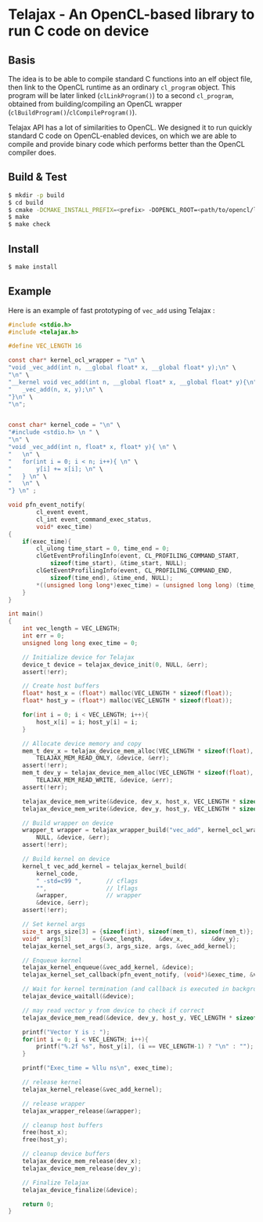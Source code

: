 # Telajax - An OpenCL-based library to run C code on device

## Basis

The idea is to be able to compile standard C functions into an elf object file,
then link to the OpenCL runtime as an ordinary `cl_program` object.
This program will be later linked (`clLinkProgram()`) to a second `cl_program`,
obtained from building/compiling an OpenCL wrapper
(`clBuildProgram()`/`clCompileProgram()`).

Telajax API has a lot of similarities to OpenCL. We designed it to run quickly
standard C code on OpenCL-enabled devices, on which we are able to compile and
provide binary code which performs better than the OpenCL compiler does.

## Build & Test

``` sh
$ mkdir -p build
$ cd build
$ cmake -DCMAKE_INSTALL_PREFIX=<prefix> -DOPENCL_ROOT=<path/to/opencl/lib> ..
$ make
$ make check
```

## Install

``` sh
$ make install
```

## Example

Here is an example of fast prototyping of `vec_add` using Telajax :

``` c
#include <stdio.h>
#include <telajax.h>

#define VEC_LENGTH 16

const char* kernel_ocl_wrapper = "\n" \
"void _vec_add(int n, __global float* x, __global float* y);\n" \
"\n" \
"__kernel void vec_add(int n, __global float* x, __global float* y){\n" \
"	_vec_add(n, x, y);\n" \
"}\n" \
"\n";


const char* kernel_code = "\n" \
"#include <stdio.h> \n " \
"\n" \
"void _vec_add(int n, float* x, float* y){ \n" \
"	\n" \
"	for(int i = 0; i < n; i++){ \n" \
"		y[i] += x[i]; \n" \
"	} \n" \
"	\n" \
"} \n" ;

void pfn_event_notify(
		cl_event event,
		cl_int event_command_exec_status,
		void* exec_time)
{
	if(exec_time){
		cl_ulong time_start = 0, time_end = 0;
		clGetEventProfilingInfo(event, CL_PROFILING_COMMAND_START,
			sizeof(time_start), &time_start, NULL);
		clGetEventProfilingInfo(event, CL_PROFILING_COMMAND_END,
			sizeof(time_end), &time_end, NULL);
		*((unsigned long long*)exec_time) = (unsigned long long) (time_end - time_start);
	}
}

int main()
{
	int vec_length = VEC_LENGTH;
	int err = 0;
	unsigned long long exec_time = 0;

	// Initialize device for Telajax
	device_t device = telajax_device_init(0, NULL, &err);
	assert(!err);

	// Create host buffers
	float* host_x = (float*) malloc(VEC_LENGTH * sizeof(float));
	float* host_y = (float*) malloc(VEC_LENGTH * sizeof(float));

	for(int i = 0; i < VEC_LENGTH; i++){
		host_x[i] = i; host_y[i] = i;
	}

	// Allocate device memory and copy
	mem_t dev_x = telajax_device_mem_alloc(VEC_LENGTH * sizeof(float),
		TELAJAX_MEM_READ_ONLY, &device, &err);
	assert(!err);
	mem_t dev_y = telajax_device_mem_alloc(VEC_LENGTH * sizeof(float),
		TELAJAX_MEM_READ_WRITE, &device, &err);
	assert(!err);

	telajax_device_mem_write(&device, dev_x, host_x, VEC_LENGTH * sizeof(float));
	telajax_device_mem_write(&device, dev_y, host_y, VEC_LENGTH * sizeof(float));

	// Build wrapper on device
	wrapper_t wrapper = telajax_wrapper_build("vec_add", kernel_ocl_wrapper,
		NULL, &device, &err);
	assert(!err);

	// Build kernel on device
	kernel_t vec_add_kernel = telajax_kernel_build(
		kernel_code,
		" -std=c99 ",       // cflags
		"",                 // lflags
		&wrapper,           // wrapper
		&device, &err);
	assert(!err);

	// Set kernel args
	size_t args_size[3] = {sizeof(int), sizeof(mem_t), sizeof(mem_t)};
	void*  args[3]      = {&vec_length,    &dev_x,        &dev_y};
	telajax_kernel_set_args(3, args_size, args, &vec_add_kernel);

	// Enqueue kernel
	telajax_kernel_enqueue(&vec_add_kernel, &device);
	telajax_kernel_set_callback(pfn_event_notify, (void*)&exec_time, &vec_add_kernel);

	// Wait for kernel termination (and callback is executed in backgroud)
	telajax_device_waitall(&device);

	// may read vector y from device to check if correct
	telajax_device_mem_read(&device, dev_y, host_y, VEC_LENGTH * sizeof(float));

	printf("Vector Y is : ");
	for(int i = 0; i < VEC_LENGTH; i++){
		printf("%.2f %s", host_y[i], (i == VEC_LENGTH-1) ? "\n" : "");
	}

	printf("Exec_time = %llu ns\n", exec_time);

	// release kernel
	telajax_kernel_release(&vec_add_kernel);

	// release wrapper
	telajax_wrapper_release(&wrapper);

	// cleanup host buffers
	free(host_x);
	free(host_y);

	// cleanup device buffers
	telajax_device_mem_release(dev_x);
	telajax_device_mem_release(dev_y);

	// Finalize Telajax
	telajax_device_finalize(&device);

	return 0;
}
```
